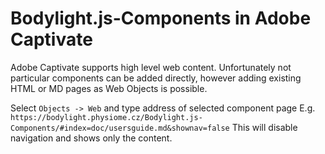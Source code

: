 # Bodylight.js-Components in Adobe Captivate

Adobe Captivate supports high level web content. Unfortunately not particular components can be added directly, however adding 
existing HTML or MD pages as Web Objects is possible.
  
Select `Objects -> Web` and type address of selected component page E.g. `https://bodylight.physiome.cz/Bodylight.js-Components/#index=doc/usersguide.md&shownav=false`
 This will disable navigation and shows only the content.
